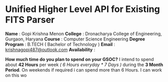 
# Unified Higher Level API for Existing FITS Parser

**Name** : Gopi Krishna Menon
**College** : Dronacharya College of Engineering, Gurgaon, Haryana
**Course** : Computer Science Engineering
**Degree Program** : B.TECH ( Bachelor of Technology )
**Email** : krishnagopi487@outlook.com
**Availability** : 

**How much time do you plan to spend on your GSOC?**
 I intend to spend about **42 Hours** per week *( 6 Hours everyday * 7 Days )*  during the **3 Month Period**.  On weekends if required i can spend more than 6 Hours.  I can work on this wo
<!--stackedit_data:
eyJoaXN0b3J5IjpbMzI2ODcwNjg4LDYxNzU1MTcyMCwtMTYzND
c2MTI1NV19
-->